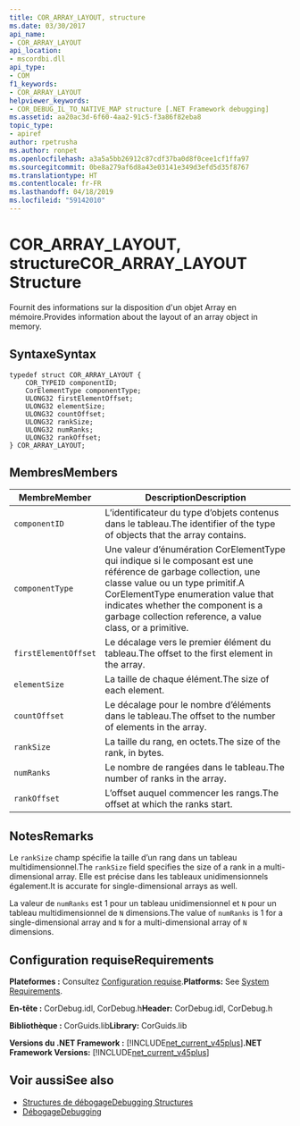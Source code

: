```yaml
---
title: COR_ARRAY_LAYOUT, structure
ms.date: 03/30/2017
api_name:
- COR_ARRAY_LAYOUT
api_location:
- mscordbi.dll
api_type:
- COM
f1_keywords:
- COR_ARRAY_LAYOUT
helpviewer_keywords:
- COR_DEBUG_IL_TO_NATIVE_MAP structure [.NET Framework debugging]
ms.assetid: aa20ac3d-6f60-4aa2-91c5-f3a86f82eba8
topic_type:
- apiref
author: rpetrusha
ms.author: ronpet
ms.openlocfilehash: a3a5a5bb26912c87cdf37ba0d8f0cee1cf1ffa97
ms.sourcegitcommit: 0be8a279af6d8a43e03141e349d3efd5d35f8767
ms.translationtype: HT
ms.contentlocale: fr-FR
ms.lasthandoff: 04/18/2019
ms.locfileid: "59142010"
---
```

# <a name="corarraylayout-structure"></a><span data-ttu-id="cb84d-102">COR_ARRAY_LAYOUT, structure</span><span class="sxs-lookup"><span data-stu-id="cb84d-102">COR_ARRAY_LAYOUT Structure</span></span>
<span data-ttu-id="cb84d-103">Fournit des informations sur la disposition d'un objet Array en mémoire.</span><span class="sxs-lookup"><span data-stu-id="cb84d-103">Provides information about the layout of an array object in memory.</span></span>  
  
## <a name="syntax"></a><span data-ttu-id="cb84d-104">Syntaxe</span><span class="sxs-lookup"><span data-stu-id="cb84d-104">Syntax</span></span>  
  
```  
typedef struct COR_ARRAY_LAYOUT {  
    COR_TYPEID componentID;  
    CorElementType componentType;  
    ULONG32 firstElementOffset;  
    ULONG32 elementSize;  
    ULONG32 countOffset;   
    ULONG32 rankSize;   
    ULONG32 numRanks;   
    ULONG32 rankOffset;   
} COR_ARRAY_LAYOUT;  
```  
  
## <a name="members"></a><span data-ttu-id="cb84d-105">Membres</span><span class="sxs-lookup"><span data-stu-id="cb84d-105">Members</span></span>  
  
|<span data-ttu-id="cb84d-106">Membre</span><span class="sxs-lookup"><span data-stu-id="cb84d-106">Member</span></span>|<span data-ttu-id="cb84d-107">Description</span><span class="sxs-lookup"><span data-stu-id="cb84d-107">Description</span></span>|  
|------------|-----------------|  
|`componentID`|<span data-ttu-id="cb84d-108">L’identificateur du type d’objets contenus dans le tableau.</span><span class="sxs-lookup"><span data-stu-id="cb84d-108">The identifier of the type of objects that the array contains.</span></span>|  
|`componentType`|<span data-ttu-id="cb84d-109">Une valeur d’énumération CorElementType qui indique si le composant est une référence de garbage collection, une classe value ou un type primitif.</span><span class="sxs-lookup"><span data-stu-id="cb84d-109">A CorElementType enumeration value that indicates whether the component is a garbage collection reference, a value class, or a primitive.</span></span>|  
|`firstElementOffset`|<span data-ttu-id="cb84d-110">Le décalage vers le premier élément du tableau.</span><span class="sxs-lookup"><span data-stu-id="cb84d-110">The offset to the first element in the array.</span></span>|  
|`elementSize`|<span data-ttu-id="cb84d-111">La taille de chaque élément.</span><span class="sxs-lookup"><span data-stu-id="cb84d-111">The size of each element.</span></span>|  
|`countOffset`|<span data-ttu-id="cb84d-112">Le décalage pour le nombre d’éléments dans le tableau.</span><span class="sxs-lookup"><span data-stu-id="cb84d-112">The offset to the number of elements in the array.</span></span>|  
|`rankSize`|<span data-ttu-id="cb84d-113">La taille du rang, en octets.</span><span class="sxs-lookup"><span data-stu-id="cb84d-113">The size of the rank, in bytes.</span></span>|  
|`numRanks`|<span data-ttu-id="cb84d-114">Le nombre de rangées dans le tableau.</span><span class="sxs-lookup"><span data-stu-id="cb84d-114">The number of ranks in the array.</span></span>|  
|`rankOffset`|<span data-ttu-id="cb84d-115">L’offset auquel commencer les rangs.</span><span class="sxs-lookup"><span data-stu-id="cb84d-115">The offset at which the ranks start.</span></span>|  
  
## <a name="remarks"></a><span data-ttu-id="cb84d-116">Notes</span><span class="sxs-lookup"><span data-stu-id="cb84d-116">Remarks</span></span>  
 <span data-ttu-id="cb84d-117">Le `rankSize` champ spécifie la taille d’un rang dans un tableau multidimensionnel.</span><span class="sxs-lookup"><span data-stu-id="cb84d-117">The `rankSize` field specifies the size of a rank in a multi-dimensional array.</span></span> <span data-ttu-id="cb84d-118">Elle est précise dans les tableaux unidimensionnels également.</span><span class="sxs-lookup"><span data-stu-id="cb84d-118">It is accurate for single-dimensional arrays as well.</span></span>  
  
 <span data-ttu-id="cb84d-119">La valeur de `numRanks` est 1 pour un tableau unidimensionnel et `N` pour un tableau multidimensionnel de `N` dimensions.</span><span class="sxs-lookup"><span data-stu-id="cb84d-119">The value of `numRanks` is 1 for a single-dimensional array and `N` for a multi-dimensional array of `N` dimensions.</span></span>  
  
## <a name="requirements"></a><span data-ttu-id="cb84d-120">Configuration requise</span><span class="sxs-lookup"><span data-stu-id="cb84d-120">Requirements</span></span>  
 <span data-ttu-id="cb84d-121">**Plateformes :** Consultez [Configuration requise](../../../../docs/framework/get-started/system-requirements.md).</span><span class="sxs-lookup"><span data-stu-id="cb84d-121">**Platforms:** See [System Requirements](../../../../docs/framework/get-started/system-requirements.md).</span></span>  
  
 <span data-ttu-id="cb84d-122">**En-tête :** CorDebug.idl, CorDebug.h</span><span class="sxs-lookup"><span data-stu-id="cb84d-122">**Header:** CorDebug.idl, CorDebug.h</span></span>  
  
 <span data-ttu-id="cb84d-123">**Bibliothèque :** CorGuids.lib</span><span class="sxs-lookup"><span data-stu-id="cb84d-123">**Library:** CorGuids.lib</span></span>  
  
 <span data-ttu-id="cb84d-124">**Versions du .NET Framework :** [!INCLUDE[net_current_v45plus](../../../../includes/net-current-v45plus-md.md)]</span><span class="sxs-lookup"><span data-stu-id="cb84d-124">**.NET Framework Versions:** [!INCLUDE[net_current_v45plus](../../../../includes/net-current-v45plus-md.md)]</span></span>  
  
## <a name="see-also"></a><span data-ttu-id="cb84d-125">Voir aussi</span><span class="sxs-lookup"><span data-stu-id="cb84d-125">See also</span></span>

- [<span data-ttu-id="cb84d-126">Structures de débogage</span><span class="sxs-lookup"><span data-stu-id="cb84d-126">Debugging Structures</span></span>](../../../../docs/framework/unmanaged-api/debugging/debugging-structures.md)
- [<span data-ttu-id="cb84d-127">Débogage</span><span class="sxs-lookup"><span data-stu-id="cb84d-127">Debugging</span></span>](../../../../docs/framework/unmanaged-api/debugging/index.md)

